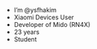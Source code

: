 - I’m @ysfhakim
- Xiaomi Devices User
- Developer of Mido (RN4X)
- 23 years
- Student

<!---
ysfhakim/ysfhakim is a ✨ special ✨ repository because its `README.md` (this file) appears on your GitHub profile.
You can click the Preview link to take a look at your changes.
--->
